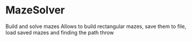# MazeSolver
Build and solve mazes
Allows to build rectangular mazes, 
save them to file, 
load saved mazes
and finding the path throw
